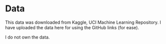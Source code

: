 # Data

This data was downloaded from Kaggle, UCI Machine Learning Repository.
I have uploaded the data here for using the GitHub links (for ease).

I do not own the data.
